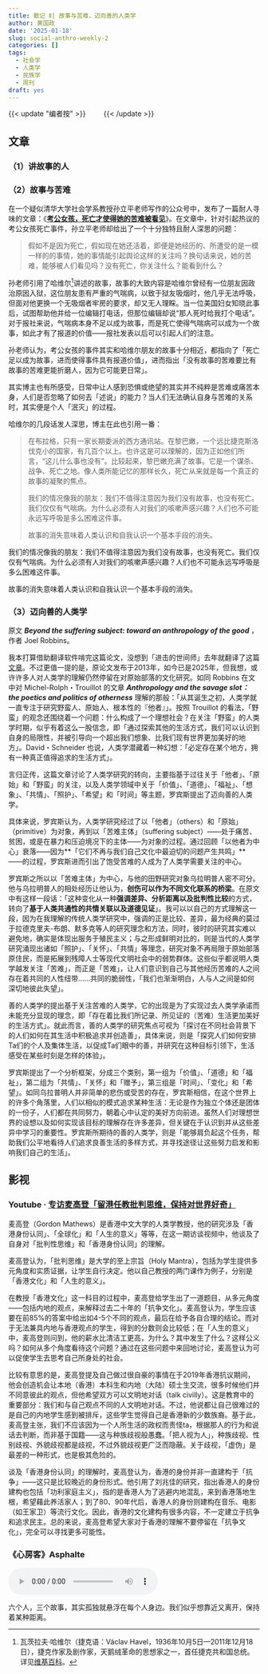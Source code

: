 ```yaml
---
title: 散记 Ⅱ| 故事与苦难，迈向善的人类学
author: 黄国政
date: '2025-01-18'
slug: social-anthro-weekly-2
categories: []
tags:
  - 社会学
  - 人类学
  - 民族学
  - 周刊
draft: yes
---
```


<!--more-->

{{< update "编者按" >}}
&emsp;&emsp;
{{< /update >}}

## 文章

### （1）讲故事的人

### （2）故事与苦难

在一个疑似清华大学社会学系教授孙立平老师写作的公众号中，发布了一篇耐人寻味的文章：《[**考公女孩，死亡才使得她的苦难被看见**](https://mp.weixin.qq.com/s/jhXDLDWoTwCh02lz9xBOmQ)》。在文章中，针对引起热议的考公女孩死亡事件，孙立平老师却给出了一个十分独特且耐人深思的问题：

> 假如不是因为死亡，假如现在她还活着，即便是她经历的、所遭受的是一模一样的的事情，她的事情能引起舆论这样的关注吗？换句话来说，她的苦难，能够被人们看见吗？没有死亡，你关注什么？能看到什么？

孙老师引用了哈维尔[^Václav Havel]讲述的故事，故事的大致内容是哈维尔曾经有一位朋友因政治原因入狱，这位朋友患有严重的气喘病，以致于狱友吸烟时，他几乎无法呼吸，但面对他更换一个无吸烟者牢房的要求，却又无人理睬。当一位美国妇女知晓此事后，试图帮助他并给一位编辑打电话，但那位编辑却说“那人死时给我打个电话”。对于报社来说，气喘病本身不足以成为故事，而是死亡使得气喘病可以成为一个故事，如此才有了报道的价值——报社发表以后可以引起人们的注意。

[^Václav Havel]: 瓦茨拉夫·哈维尔（捷克语：Václav Havel，1936年10月5日—2011年12月18日），捷克作家及剧作家，天鹅绒革命的思想家之一，首任捷克共和国总统。详见[维基百科](https://zh.wikipedia.org/zh-cn/%E7%93%A6%E8%8C%A8%E6%8B%89%E5%A4%AB%C2%B7%E5%93%88%E7%BB%B4%E5%B0%94)。

孙老师认为，考公女孩的事件其实和哈维尔朋友的故事十分相近，都指向了「死亡足以成为故事，进而使得事件具有报道价值」，进而指出「没有故事的苦难要比有故事的苦难更能折磨人，因为它可能更日常」。

其实博主也有所感受，日常中让人感到恐惧或绝望的其实并不纯粹是苦难或痛苦本身，人们是否忽略了如何去「述说」的能力？当人们无法确认自身与苦难的关系时，其实便是个人「泯灭」的过程。

哈维尔的几段话发人深思，博主在此也引用一番：

> 在布拉格，只有一家长期委派的西方通讯站。在黎巴嫩，一个远比捷克斯洛伐克小的国家，有几百个以上。也许这是可以理解的，因为正如他们所言，“这儿什么事也没有”。比较起来，黎巴嫩充满了故事。它是一个谋杀、战争、死亡之地。像人类所能记忆的那样长久，死亡从来就是每一个真正的故事的凝聚的焦点。
>
> 我们的情况像我的朋友：我们不值得注意因为我们没有故事，也没有死亡。我们仅仅有气喘病。为什么必须有人对我们的咳嗽声感兴趣？人们也不可能永远写呼吸是多么困难这件事。
>
> 故事的消失意味着人类认识和自我认识一个基本手段的消失。

我们的情况像我的朋友：我们不值得注意因为我们没有故事，也没有死亡。我们仅仅有气喘病。为什么必须有人对我们的咳嗽声感兴趣？人们也不可能永远写呼吸是多么困难这件事。

故事的消失意味着人类认识和自我认识一个基本手段的消失。

### （3）迈向善的人类学

原文 ***Beyond the suffering subject: toward an anthropology of the good*** ，作者 Joel Robbins。

我本打算借助翻译软件啃完这篇论文，没想到「进击的世间师」去年就翻译了这篇[文章](https://mp.weixin.qq.com/s/O60P4rrDmSyNnF-dWHsbKg)。不过更值一提的是，原论文发布于2013年，如今已是2025年，但我想，或许许多人对人类学的理解仍然停留在对原始部落的文化研究。如同 Robbins 在文中对 Michel-Rolph・Trouillot 的文章 ***Anthropology and the savage slot：the poetics and politics of otherness*** 理解的那般：「从其诞生之初，人类学就一直专注于研究野蛮人、原始人、根本性的『他者』」。按照 Trouillot 的看法，「野蛮」的观念还围绕着一个问题：什么构成了一个理想社会？在关注「野蛮」的人类学时期，似乎有着这么一股信念，即「通过探索其他的生活方式，我们可以认识到自身的局限性，并被引导向一个超出我们想象、比我们现有世界更加美好的地方」。David・Schneider 也说，人类学潜藏着一种幻想：「必定存在某个地方，拥有一种真正值得追求的生活方式」。

言归正传，这篇文章讨论了人类学研究的转向，主要指基于过往关于「他者」、「原始」和「野蛮」的关注，以及人类学领域中关于「价值」、「道德」、「福祉」、「想象」、「共情」、「照护」、「希望」和「时间」等主题，罗宾斯提出了迈向善的人类学。

具体来说，罗宾斯认为，人类学研究经过了以「他者」（others）和「原始」（primitive）为对象，再到以「苦难主体」（suffering subject）——处于痛苦、贫困，或是在暴力和压迫境况下的主体——为对象的过程。通过回顾「以他者为中心」衰落——因为**「它们不再与我们自己文化中最迫切的问题产生共鸣」**——的过程，罗宾斯进而引出了饱受苦难的人成为了人类学需要关注的中心。

罗宾斯之所以以「苦难主体」为中心，与他的田野研究对象乌拉明普人密不可分。他与乌拉明普人的相处经历让他认为，**创伤可以作为不同文化联系的桥梁**。在原文中有这样一段话：「这种变化从一种**强调差异、分析距离以及批判性比较**的方式，转向了**基于人类共通性的共情关联以及道德见证**」。我可以以自己的方式理解这一段，因为在我理解的传统人类学研究中，强调的正是比较、差异，最为经典的莫过于拉德克里夫-布朗、默多克等人的研究理念和方法，同时，彼时的研究其实难以避免地，确实是体现出服务于殖民主义；与之形成鲜明对比的，则是当代的人类学研究涌现出诸如「照护」、「关怀」、「共情」等理念，研究对象不再局限于原始部落原住民，而是拓展到残障人士等现代文明社会中的弱势群体。这些似乎都说明人类学越发关注「苦难」，而正是「苦难」，让人们意识到自己与其他经历苦难的人之间存在着共同的人性纽带……共同的脆弱性，「我们也渐渐明白，人与人之间是如何深切地彼此失望」。

善的人类学的提出基于关注苦难的人类学，它的出现是为了实现过去人类学承诺而未能充分显现的理念，即「存在着比我们所记录、所见证的（苦难）生活更加美好的生活方式」。就此而言，善的人类学的研究焦点可视为「探讨在不同社会背景下的人们如何在其生活中积极追求并创造善」，具体来说，则是「探究人们如何安排Ta们的个人及集体生活，以促成Ta们眼中的善，并研究在这种目标引领下，生活感受在某些时刻是怎样的体验」。

罗宾斯提出了一个分析框架，分成三个类别，第一组为「价值」、「道德」和「福祉」，第二组为「共情」、「关怀」和「赠予」，第三组是「时间」、「变化」和「希望」。如同乌拉普明人并非简单的悲伤或受苦的存在，罗宾斯相信，在这个世界上的许多个角落里，人们以相似的模式追求某种生活：无论是作为独立个体还是团体的一份子，人们都在共同努力，朝着心中认定的美好方向前进。虽然人们对理想世界的设想以及如何实现该目标的理解存在许多差异，但关键在于认识到并从这些差异中学习的重要性。罗宾斯所期待的善的人类学，则是「能够肩负起这个任务，帮助我们公平地看待人们追求良善生活的多样方式，并寻找途径让这些努力启发和影响我们自己的生活」。

## 影视

### Youtube · [专访麦高登「留港任教批判思维，保持对世界好奇」](https://www.youtube.com/watch?v=K5ZXyh50dyo)

麦高登（Gordon Mathews）是香港中文大学的人类学教授，他的研究涉及「香港身份认同」、「全球化」和「人生的意义」等等，在这一期访谈视频中，他谈及了自身对「批判性思维」和「香港身份认同」的理解。

麦高登认为，「批判思维」是大学的至上宗旨（Holy Mantra），包括为学生提供多元角度和实质证据，让学生自行决定。他以自己教授的两门课作为例子，分别是「香港文化」和「人生的意义」。

在教授「香港文化」这一科目的过程中，麦高登给学生出了一道题目，从多元角度——包括内地的观点，来解释过去二十年的「抗争文化」。麦高登认为，学生应该要在前85%的答案中给出如4-5个不同的观点，最后在给予各自合理的结论。而对于无法兼具内地与香港观点的学生，得到的分数则会比较低；在「人生的意义」中，麦高登则问到，他的薪水比清洁工更高，为什么？其中发生了什么？这样公义吗？如何从多个角度看待这个问题？通过在这些问题中来回地讨论，麦高登认为可以促使学生去思考自己所身处的社会。 

比较有意思的是，麦高登提及自己做过很自豪的事情在于2019年香港抗议期间，他会创造机会让本地（香港）本科生和内地（大陆）硕士生交流，很多时候他们并不同意彼此的观点，但他希望双方可以文明地对话（talk civilly）。这是教育中的重要部分：我们和与自己观点不同的人文明地对话。不过，他说都让自己很难过的是自己的内地学生感到被排斥，这些学生觉得自己是香港新的少数族裔。基于此，麦高登主张，我们不应该因为一个人所生活的政权而责怪ta，根据那人的行为和说话去判断，而非基于国籍——这与种族歧视般愚蠢。「把人视为人」，种族歧视、性别歧视、外貌歧视都是歧视，不过外貌歧视更广泛而隐蔽。关于歧视，「虚伪」是最差的一种形式，也是极其危险的。

谈及「香港身份认同」的理解时，麦高登认为，香港的身份并非一直建构于「抗争」——这只是比较晚近的身份形式。他引用了刘兆佳的研究，指出香港人的身份建构也包括「功利家庭主义」，指的是香港人为了逃避内地混乱，来到香港落地生根，希望藉此养活家人；到了80、90年代后，香港人的身份则建构在音乐、电影（如王家卫）等流行文化。因此，香港的文化建构有很多内容，不一定建立于抗争和追求民主。总的来说，麦高登希望大家对于香港的理解不要停留在「抗争文化」，完全可以寻找更多可能性。

### 《心房客》**Asphalte**

<audio controls>
    <source src="https://cdn.jsdelivr.net/gh/residualsun1/blog-audio/content/spiegel-im-spiegel.mp3" type="audio/mpeg">
</audio>

六个人，三个故事，其实孤独就悬浮在每个人身边。我们似乎想靠近又离开，保持着某种距离。

